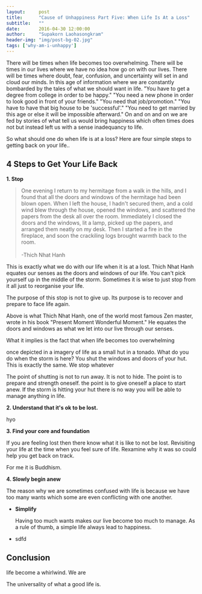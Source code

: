 ```yaml
---
layout:     post
title:      "Cause of Unhappiness Part Five: When Life Is At a Loss"
subtitle:   ""
date:       2016-04-30 12:00:00
author:     "Supakorn Laohasongkram"
header-img: "img/post-bg-02.jpg"
tags: ['why-am-i-unhappy']
---
```


There will be times when life becomes too overwhelming. There will be times in our lives where we have no idea how go on with our lives. There will be times where doubt, fear, confusion, and uncertainty will set in and cloud our minds. In this age of information where we are constantly bombarded by the tales of what we should want in life. "You have to get a degree from college in order to be happy." "You need a new phone in order to look good in front of your friends." "You need that job/promotion." "You have to have that big house to be 'successful'." "You need to get married by this age or else it will be impossible afterward." On and on and on we are fed by stories of what tell us would bring happiness which often times does not but instead left us with a sense inadequancy to life.

So what should one do when life is at a loss? Here are four simple steps to getting back on your life..

<h2>4 Steps to Get Your Life Back</h2>
<strong>1. Stop</strong>

<blockquote>One evening I return to my hermitage from a walk in the hills, and I found that all the doors and windows of the hermitage had been blown open. When I left the house, I hadn't secured them, and a cold wind blew through the house, opened the windows, and scattered the papers from the desk all over the room. Immediately I closed the doors and the windows, lit a lamp, picked up the papers, and arranged them neatly on my desk. Then I started a fire in the fireplace, and soon the crackiling logs brought warmth back to the room.<br><br>-Thich Nhat Hanh</blockquote>

This is exactly what we do with our life when it is at a lost. Thich Nhat Hanh equates our senses as the doors and windows of our life. You can't pick yourself up in the middle of the storm. Sometimes it is wise to just stop from it all just to reorganise your life.

The purpose of this stop is not to give up. Its purpose is to recover and prepare to face life again.

Above is what Thich Nhat Hanh, one of the world most famous Zen master, wrote in his book "Present Moment Wonderful Moment." He equates the doors and windows as what we let into our live through our senses. 

What it implies is the fact that when life becomes too overwhelming

once depicted in a imagery of life as a small hut in a tonado. What do you do when the storm is here? You shut the windows and doors of your hut. This is exactly the same. We stop whatever 

The point of shutting is not to run away. It is not to hide. The point is to prepare and strength oneself. the point is to give oneself a place to start anew. If the storm is hitting your hut there is no way you will be able to manage anything in life.
</p>

<strong>2. Understand that it's ok to be lost.</strong>

<p>hyo</p>

<strong>3. Find your core and foundation</strong>

<p>If you are feeling lost then there know what it is like to not be lost. Revisiting your life at the time when you feel sure of life. Rexamine why it was so could help you get back on track.</p>

<p>For me it is Buddhism.</p>


<strong>4. Slowly begin anew</strong>

<p>The reason why we are sometimes confused with life is because we have too many wants which some are even conflicting with one another.
</p>

<ul>
<li>
<strong>Simplify</strong>

<p>Having too much wants makes our live become too much to manage. As a rule of thumb, a simple life always lead to happiness.</p>
</li>
<li>
sdfd
</li>
</ul>



<h2>Conclusion</h2>


 life become a whirlwind. We are 

The universality of what a good life is. 

